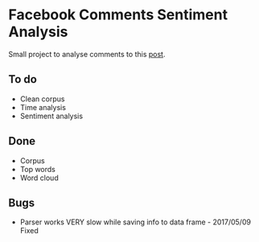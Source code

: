 # Facebook Comments Sentiment Analysis
Small project to analyse comments to this [post](https://www.facebook.com/permalink.php?story_fbid=621724294649235&id=100004350093268).

## To do
- Clean corpus
- Time analysis
- Sentiment analysis

## Done
- Corpus
- Top words
- Word cloud

## Bugs
- Parser works VERY slow while saving info to data frame - 2017/05/09 Fixed
